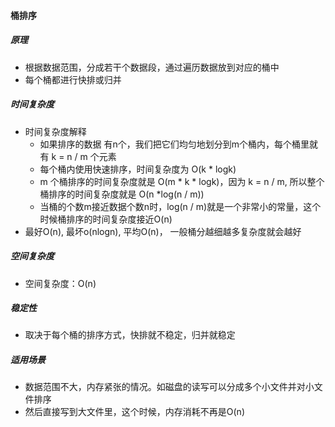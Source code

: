 #### 桶排序
##### 原理
- 根据数据范围，分成若干个数据段，通过遍历数据放到对应的桶中
- 每个桶都进行快排或归并
##### 时间复杂度
- 时间复杂度解释
  - 如果排序的数据  有n个，我们把它们均匀地划分到m个桶内，每个桶里就有 k = n / m 个元素 
  - 每个桶内使用快速排序，时间复杂度为 O(k * logk)
  - m 个桶排序的时间复杂度就是 O(m * k * logk)，因为 k = n / m, 所以整个桶排序的时间复杂度就是 O(n *log(n / m))
  - 当桶的个数m接近数据个数n时，log(n / m)就是一个非常小的常量，这个时候桶排序的时间复杂度接近O(n)
- 最好O(n), 最坏o(nlogn), 平均O(n)， 一般桶分越细越多复杂度就会越好
##### 空间复杂度
- 空间复杂度：O(n)
##### 稳定性
- 取决于每个桶的排序方式，快排就不稳定，归并就稳定
##### 适用场景
- 数据范围不大，内存紧张的情况。如磁盘的读写可以分成多个小文件并对小文件排序
- 然后直接写到大文件里，这个时候，内存消耗不再是O(n)